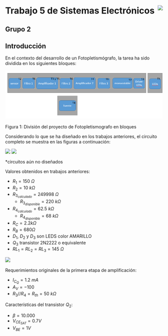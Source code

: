 # <img src="https://julianodb.github.io/SISTEMAS_ELECTRONICOS_PARA_INGENIERIA_BIOMEDICA/img/logo_fing.png?raw=true" align="right" height="45"> Trabajo 5 de Sistemas Electrónicos

## Grupo 2

## Introducción

En el contexto del desarrollo de un Fotopletismógrafo, la tarea ha sido dividida en los siguientes bloques:

![TX_bloques](../../img/TX_bloques.png)

Figura 1: División del proyecto de Fotopletismografo en bloques

Considerando lo que se ha diseñado en los trabajos anteriores, el circuito completo se muestra en las figuras a continuación:

<img src="https://julianodb.github.io/electronic_circuits_diagrams/T4a.png" width="800">

<img src="https://julianodb.github.io/electronic_circuits_diagrams/T4b.png" width="800">

*circuitos aún no diseñados

Valores obtenidos en trabajos anteriores:
- $R_1 = 150\ \Omega$
- $R_2 = 10\ k\Omega$
- $R_{3_{calculado}} = 249998\ \Omega$
    - $R_{3_{disponible}} = 220\ k\Omega$
- $R_{4_{calculado}} = 62.5\ k\Omega$
    - $R_{4_{disponible}} = 68\ k\Omega$
- $R_C = 2.2 k\Omega$
- $R_B = 680 \Omega$
- $D_1$, $D_2$ y $D_3$ son LEDS color AMARILLO
- $Q_3$ transistor 2N2222 o equivalente
- $RL_1 = RL_2 = RL_3= 145\ \Omega$

<img src="https://julianodb.github.io/electronic_circuits_diagrams/four_R.png" width="200">

Requerimientos originales de la primera etapa de amplificación:
- $I_{C_Q} = 1.2\ mA$
- $A_V = -100$
- $R_3 // R_4 = R_{th} = 50\ k\Omega$

Características del transistor $Q_2$:

- $\beta = 10.000$
- $V_{CE_{SAT}} = 0.7 V$
- $V_{BE} = 1 V$